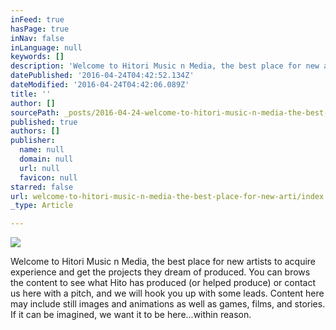 ```yaml
---
inFeed: true
hasPage: true
inNav: false
inLanguage: null
keywords: []
description: 'Welcome to Hitori Music n Media, the best place for new artists to acquire experience and get the projects they dream of produced. You can brows the content to see what Hito has produced (or helped produce) or contact us here with a pitch, and we will hook you up with some leads. Content here may include still images and animations as well as games, films, and stories. If it can be imagined, we want it to be here...within reason. '
datePublished: '2016-04-24T04:42:52.134Z'
dateModified: '2016-04-24T04:42:06.089Z'
title: ''
author: []
sourcePath: _posts/2016-04-24-welcome-to-hitori-music-n-media-the-best-place-for-new-arti.md
published: true
authors: []
publisher:
  name: null
  domain: null
  url: null
  favicon: null
starred: false
url: welcome-to-hitori-music-n-media-the-best-place-for-new-arti/index.html
_type: Article

---
```

![](https://the-grid-user-content.s3-us-west-2.amazonaws.com/a6394bca-103e-49f2-b781-d43967d507a8.png)

Welcome to Hitori Music n Media, the best place for new artists to acquire experience and get the projects they dream of produced. You can brows the content to see what Hito has produced (or helped produce) or contact us here with a pitch, and we will hook you up with some leads. Content here may include still images and animations as well as games, films, and stories. If it can be imagined, we want it to be here...within reason.